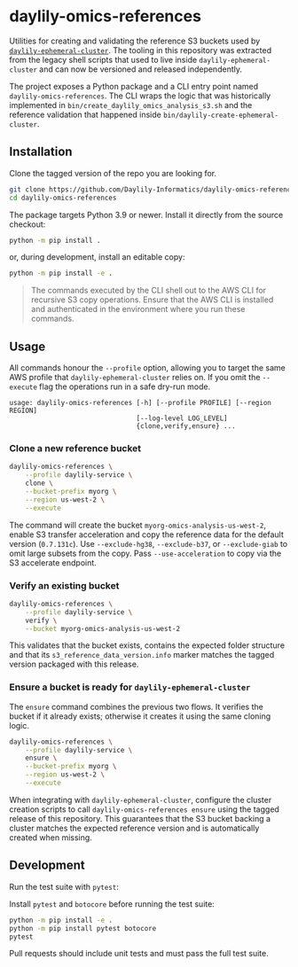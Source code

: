 # daylily-omics-references

Utilities for creating and validating the reference S3 buckets used by
[`daylily-ephemeral-cluster`](https://github.com/Daylily-Informatics/daylily-ephemeral-cluster).
The tooling in this repository was extracted from the legacy shell scripts that
used to live inside `daylily-ephemeral-cluster` and can now be versioned and
released independently.

The project exposes a Python package and a CLI entry point named
`daylily-omics-references`.  The CLI wraps the logic that was historically
implemented in `bin/create_daylily_omics_analysis_s3.sh` and the reference
validation that happened inside `bin/daylily-create-ephemeral-cluster`.

## Installation
Clone the tagged version of the repo you are looking for.

```bash
git clone https://github.com/Daylily-Informatics/daylily-omics-references.git
cd daylily-omics-references

```

The package targets Python 3.9 or newer.  Install it directly from the source
checkout:

```bash
python -m pip install .
```

or, during development, install an editable copy:

```bash
python -m pip install -e .
```

> The commands executed by the CLI shell out to the AWS CLI for recursive S3
> copy operations.  Ensure that the AWS CLI is installed and authenticated in
the environment where you run these commands.

## Usage

All commands honour the `--profile` option, allowing you to target the same AWS
profile that `daylily-ephemeral-cluster` relies on.  If you omit the
`--execute` flag the operations run in a safe dry-run mode.

```text
usage: daylily-omics-references [-h] [--profile PROFILE] [--region REGION]
                                [--log-level LOG_LEVEL]
                                {clone,verify,ensure} ...
```

### Clone a new reference bucket

```bash
daylily-omics-references \
    --profile daylily-service \
    clone \
    --bucket-prefix myorg \
    --region us-west-2 \
    --execute
```

The command will create the bucket `myorg-omics-analysis-us-west-2`, enable S3
transfer acceleration and copy the reference data for the default version
(`0.7.131c`).  Use `--exclude-hg38`, `--exclude-b37`, or `--exclude-giab` to
omit large subsets from the copy.  Pass `--use-acceleration` to copy via the
S3 accelerate endpoint.

### Verify an existing bucket

```bash
daylily-omics-references \
    --profile daylily-service \
    verify \
    --bucket myorg-omics-analysis-us-west-2
```

This validates that the bucket exists, contains the expected folder structure
and that its `s3_reference_data_version.info` marker matches the tagged version
packaged with this release.

### Ensure a bucket is ready for `daylily-ephemeral-cluster`

The `ensure` command combines the previous two flows.  It verifies the bucket if
it already exists; otherwise it creates it using the same cloning logic.

```bash
daylily-omics-references \
    --profile daylily-service \
    ensure \
    --bucket-prefix myorg \
    --region us-west-2 \
    --execute
```

When integrating with `daylily-ephemeral-cluster`, configure the cluster
creation scripts to call `daylily-omics-references ensure` using the tagged
release of this repository.  This guarantees that the S3 bucket backing a
cluster matches the expected reference version and is automatically created when
missing.

## Development

Run the test suite with `pytest`:

Install ``pytest`` and ``botocore`` before running the test suite:

```bash
python -m pip install -e .
python -m pip install pytest botocore
pytest
```

Pull requests should include unit tests and must pass the full test suite.
